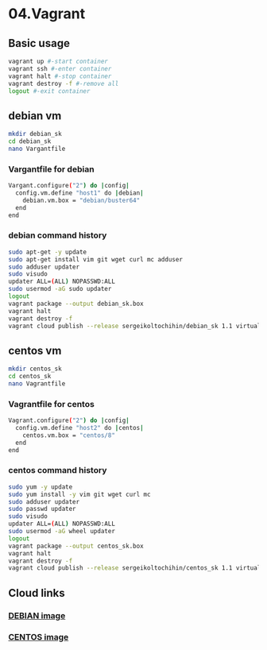 # 04.Vagrant
## Basic usage
```sh
vagrant up #-start container
vagrant ssh #-enter container
vagrant halt #-stop container
vagrant destroy -f #-remove all
logout #-exit container
```
## debian vm
```sh
mkdir debian_sk
cd debian_sk
nano Vargantfile
```
### Vargantfile for debian
```sh
Vargant.configure("2") do |config|
  config.vm.define "host1" do |debian|
    debian.vm.box = "debian/buster64"
  end
end
```
### debian command history
```sh
sudo apt-get -y update
sudo apt-get install vim git wget curl mc adduser
sudo adduser updater
sudo visudo
updater ALL=(ALL) NOPASSWD:ALL
sudo usermod -aG sudo updater
logout
vagrant package --output debian_sk.box
vagrant halt
vagrant destroy -f
vagrant cloud publish --release sergeikoltochihin/debian_sk 1.1 virtualbox debian_sk.box
```
## centos vm
```sh
mkdir centos_sk
cd centos_sk
nano Vagrantfile
```
### Vagrantfile for centos
```sh
Vagrant.configure("2") do |config|
  config.vm.define "host2" do |centos|
    centos.vm.box = "centos/8"
  end
end
```
### centos command history
```sh
sudo yum -y update
sudo yum install -y vim git wget curl mc
sudo adduser updater
sudo passwd updater
sudo visudo
updater ALL=(ALL) NOPASSWD:ALL
sudo usermod -aG wheel updater
logout
vagrant package --output centos_sk.box
vagrant halt
vagrant destroy -f
vagrant cloud publish --release sergeikoltochihin/centos_sk 1.1 virtualbox centos_sk.box
```
## Cloud links
### [DEBIAN image](https://app.vagrantup.com/sergeikoltochihin/boxes/debian_sk)
### [CENTOS image](https://app.vagrantup.com/sergeikoltochihin/boxes/centos_sk)
